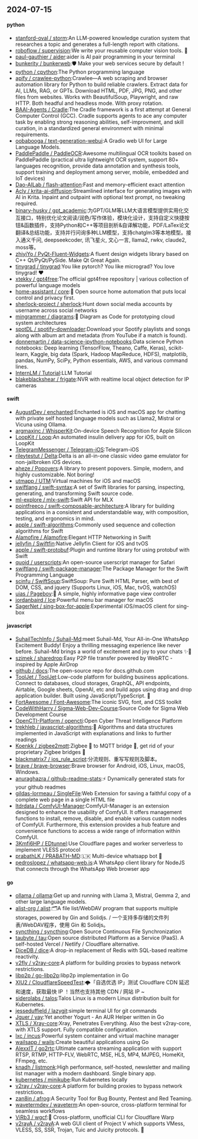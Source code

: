 ## 2024-07-15

#### python
* [stanford-oval / storm](https://github.com/stanford-oval/storm):An LLM-powered knowledge curation system that researches a topic and generates a full-length report with citations.
* [roboflow / supervision](https://github.com/roboflow/supervision):We write your reusable computer vision tools. 💜
* [paul-gauthier / aider](https://github.com/paul-gauthier/aider):aider is AI pair programming in your terminal
* [bunkerity / bunkerweb](https://github.com/bunkerity/bunkerweb):🛡️ Make your web services secure by default !
* [python / cpython](https://github.com/python/cpython):The Python programming language
* [apify / crawlee-python](https://github.com/apify/crawlee-python):Crawlee—A web scraping and browser automation library for Python to build reliable crawlers. Extract data for AI, LLMs, RAG, or GPTs. Download HTML, PDF, JPG, PNG, and other files from websites. Works with BeautifulSoup, Playwright, and raw HTTP. Both headful and headless mode. With proxy rotation.
* [BAAI-Agents / Cradle](https://github.com/BAAI-Agents/Cradle):The Cradle framework is a first attempt at General Computer Control (GCC). Cradle supports agents to ace any computer task by enabling strong reasoning abilities, self-improvment, and skill curation, in a standardized general environment with minimal requirements.
* [oobabooga / text-generation-webui](https://github.com/oobabooga/text-generation-webui):A Gradio web UI for Large Language Models.
* [PaddlePaddle / PaddleOCR](https://github.com/PaddlePaddle/PaddleOCR):Awesome multilingual OCR toolkits based on PaddlePaddle (practical ultra lightweight OCR system, support 80+ languages recognition, provide data annotation and synthesis tools, support training and deployment among server, mobile, embedded and IoT devices)
* [Dao-AILab / flash-attention](https://github.com/Dao-AILab/flash-attention):Fast and memory-efficient exact attention
* [Acly / krita-ai-diffusion](https://github.com/Acly/krita-ai-diffusion):Streamlined interface for generating images with AI in Krita. Inpaint and outpaint with optional text prompt, no tweaking required.
* [binary-husky / gpt_academic](https://github.com/binary-husky/gpt_academic):为GPT/GLM等LLM大语言模型提供实用化交互接口，特别优化论文阅读/润色/写作体验，模块化设计，支持自定义快捷按钮&函数插件，支持Python和C++等项目剖析&自译解功能，PDF/LaTex论文翻译&总结功能，支持并行问询多种LLM模型，支持chatglm3等本地模型。接入通义千问, deepseekcoder, 讯飞星火, 文心一言, llama2, rwkv, claude2, moss等。
* [zhiyiYo / PyQt-Fluent-Widgets](https://github.com/zhiyiYo/PyQt-Fluent-Widgets):A fluent design widgets library based on C++ Qt/PyQt/PySide. Make Qt Great Again.
* [tinygrad / tinygrad](https://github.com/tinygrad/tinygrad):You like pytorch? You like micrograd? You love tinygrad! ❤️
* [xtekky / gpt4free](https://github.com/xtekky/gpt4free):The official gpt4free repository | various collection of powerful language models
* [home-assistant / core](https://github.com/home-assistant/core):🏡 Open source home automation that puts local control and privacy first.
* [sherlock-project / sherlock](https://github.com/sherlock-project/sherlock):Hunt down social media accounts by username across social networks
* [mingrammer / diagrams](https://github.com/mingrammer/diagrams):🎨 Diagram as Code for prototyping cloud system architectures
* [spotDL / spotify-downloader](https://github.com/spotDL/spotify-downloader):Download your Spotify playlists and songs along with album art and metadata (from YouTube if a match is found).
* [donnemartin / data-science-ipython-notebooks](https://github.com/donnemartin/data-science-ipython-notebooks):Data science Python notebooks: Deep learning (TensorFlow, Theano, Caffe, Keras), scikit-learn, Kaggle, big data (Spark, Hadoop MapReduce, HDFS), matplotlib, pandas, NumPy, SciPy, Python essentials, AWS, and various command lines.
* [InternLM / Tutorial](https://github.com/InternLM/Tutorial):LLM Tutorial
* [blakeblackshear / frigate](https://github.com/blakeblackshear/frigate):NVR with realtime local object detection for IP cameras

#### swift
* [AugustDev / enchanted](https://github.com/AugustDev/enchanted):Enchanted is iOS and macOS app for chatting with private self hosted language models such as Llama2, Mistral or Vicuna using Ollama.
* [argmaxinc / WhisperKit](https://github.com/argmaxinc/WhisperKit):On-device Speech Recognition for Apple Silicon
* [LoopKit / Loop](https://github.com/LoopKit/Loop):An automated insulin delivery app for iOS, built on LoopKit
* [TelegramMessenger / Telegram-iOS](https://github.com/TelegramMessenger/Telegram-iOS):Telegram-iOS
* [rileytestut / Delta](https://github.com/rileytestut/Delta):Delta is an all-in-one classic video game emulator for non-jailbroken iOS devices.
* [aheze / Popovers](https://github.com/aheze/Popovers):A library to present popovers. Simple, modern, and highly customizable. Not boring!
* [utmapp / UTM](https://github.com/utmapp/UTM):Virtual machines for iOS and macOS
* [swiftlang / swift-syntax](https://github.com/swiftlang/swift-syntax):A set of Swift libraries for parsing, inspecting, generating, and transforming Swift source code.
* [ml-explore / mlx-swift](https://github.com/ml-explore/mlx-swift):Swift API for MLX
* [pointfreeco / swift-composable-architecture](https://github.com/pointfreeco/swift-composable-architecture):A library for building applications in a consistent and understandable way, with composition, testing, and ergonomics in mind.
* [apple / swift-algorithms](https://github.com/apple/swift-algorithms):Commonly used sequence and collection algorithms for Swift
* [Alamofire / Alamofire](https://github.com/Alamofire/Alamofire):Elegant HTTP Networking in Swift
* [jellyfin / Swiftfin](https://github.com/jellyfin/Swiftfin):Native Jellyfin Client for iOS and tvOS
* [apple / swift-protobuf](https://github.com/apple/swift-protobuf):Plugin and runtime library for using protobuf with Swift
* [quoid / userscripts](https://github.com/quoid/userscripts):An open-source userscript manager for Safari
* [swiftlang / swift-package-manager](https://github.com/swiftlang/swift-package-manager):The Package Manager for the Swift Programming Language
* [scinfu / SwiftSoup](https://github.com/scinfu/SwiftSoup):SwiftSoup: Pure Swift HTML Parser, with best of DOM, CSS, and jquery (Supports Linux, iOS, Mac, tvOS, watchOS)
* [uias / Pageboy](https://github.com/uias/Pageboy):📖 A simple, highly informative page view controller
* [jordanbaird / Ice](https://github.com/jordanbaird/Ice):Powerful menu bar manager for macOS
* [SagerNet / sing-box-for-apple](https://github.com/SagerNet/sing-box-for-apple):Experimental iOS/macOS client for sing-box

#### javascript
* [SuhailTechInfo / Suhail-Md](https://github.com/SuhailTechInfo/Suhail-Md):meet Suhail-Md, Your All-in-One WhatsApp Excitement Buddy! Enjoy a thrilling messaging experience like never before. Suhail-Md brings a world of excitement and joy to your chats ✨🤖
* [szimek / sharedrop](https://github.com/szimek/sharedrop):Easy P2P file transfer powered by WebRTC - inspired by Apple AirDrop
* [github / docs](https://github.com/github/docs):The open-source repo for docs.github.com
* [ToolJet / ToolJet](https://github.com/ToolJet/ToolJet):Low-code platform for building business applications. Connect to databases, cloud storages, GraphQL, API endpoints, Airtable, Google sheets, OpenAI, etc and build apps using drag and drop application builder. Built using JavaScript/TypeScript. 🚀
* [FortAwesome / Font-Awesome](https://github.com/FortAwesome/Font-Awesome):The iconic SVG, font, and CSS toolkit
* [CodeWithHarry / Sigma-Web-Dev-Course](https://github.com/CodeWithHarry/Sigma-Web-Dev-Course):Source Code for Sigma Web Development Course
* [OpenCTI-Platform / opencti](https://github.com/OpenCTI-Platform/opencti):Open Cyber Threat Intelligence Platform
* [trekhleb / javascript-algorithms](https://github.com/trekhleb/javascript-algorithms):📝 Algorithms and data structures implemented in JavaScript with explanations and links to further readings
* [Koenkk / zigbee2mqtt](https://github.com/Koenkk/zigbee2mqtt):Zigbee 🐝 to MQTT bridge 🌉, get rid of your proprietary Zigbee bridges 🔨
* [blackmatrix7 / ios_rule_script](https://github.com/blackmatrix7/ios_rule_script):分流规则、重写写规则及脚本。
* [brave / brave-browser](https://github.com/brave/brave-browser):Brave browser for Android, iOS, Linux, macOS, Windows.
* [anuraghazra / github-readme-stats](https://github.com/anuraghazra/github-readme-stats):⚡ Dynamically generated stats for your github readmes
* [gildas-lormeau / SingleFile](https://github.com/gildas-lormeau/SingleFile):Web Extension for saving a faithful copy of a complete web page in a single HTML file
* [ltdrdata / ComfyUI-Manager](https://github.com/ltdrdata/ComfyUI-Manager):ComfyUI-Manager is an extension designed to enhance the usability of ComfyUI. It offers management functions to install, remove, disable, and enable various custom nodes of ComfyUI. Furthermore, this extension provides a hub feature and convenience functions to access a wide range of information within ComfyUI.
* [3Kmfi6HP / EDtunnel](https://github.com/3Kmfi6HP/EDtunnel):Use Cloudflare pages and worker serverless to implement VLESS protocol
* [prabathLK / PRABATH-MD](https://github.com/prabathLK/PRABATH-MD):🇱🇰 Multi-device whatsapp bot 🎉
* [pedroslopez / whatsapp-web.js](https://github.com/pedroslopez/whatsapp-web.js):A WhatsApp client library for NodeJS that connects through the WhatsApp Web browser app

#### go
* [ollama / ollama](https://github.com/ollama/ollama):Get up and running with Llama 3, Mistral, Gemma 2, and other large language models.
* [alist-org / alist](https://github.com/alist-org/alist):🗂️A file list/WebDAV program that supports multiple storages, powered by Gin and Solidjs. / 一个支持多存储的文件列表/WebDAV程序，使用 Gin 和 Solidjs。
* [syncthing / syncthing](https://github.com/syncthing/syncthing):Open Source Continuous File Synchronization
* [taubyte / tau](https://github.com/taubyte/tau):Open source distributed Platform as a Service (PaaS). A self-hosted Vercel / Netlify / Cloudflare alternative.
* [DiceDB / dice](https://github.com/DiceDB/dice):A drop-in replacement of Redis with SQL-based realtime reactivity.
* [v2fly / v2ray-core](https://github.com/v2fly/v2ray-core):A platform for building proxies to bypass network restrictions.
* [libp2p / go-libp2p](https://github.com/libp2p/go-libp2p):libp2p implementation in Go
* [XIU2 / CloudflareSpeedTest](https://github.com/XIU2/CloudflareSpeedTest):🌩「自选优选 IP」测试 Cloudflare CDN 延迟和速度，获取最快 IP ！当然也支持其他 CDN / 网站 IP ~
* [siderolabs / talos](https://github.com/siderolabs/talos):Talos Linux is a modern Linux distribution built for Kubernetes.
* [jesseduffield / lazygit](https://github.com/jesseduffield/lazygit):simple terminal UI for git commands
* [Jguer / yay](https://github.com/Jguer/yay):Yet another Yogurt - An AUR Helper written in Go
* [XTLS / Xray-core](https://github.com/XTLS/Xray-core):Xray, Penetrates Everything. Also the best v2ray-core, with XTLS support. Fully compatible configuration.
* [lxc / incus](https://github.com/lxc/incus):Powerful system container and virtual machine manager
* [wailsapp / wails](https://github.com/wailsapp/wails):Create beautiful applications using Go
* [AlexxIT / go2rtc](https://github.com/AlexxIT/go2rtc):Ultimate camera streaming application with support RTSP, RTMP, HTTP-FLV, WebRTC, MSE, HLS, MP4, MJPEG, HomeKit, FFmpeg, etc.
* [knadh / listmonk](https://github.com/knadh/listmonk):High performance, self-hosted, newsletter and mailing list manager with a modern dashboard. Single binary app.
* [kubernetes / minikube](https://github.com/kubernetes/minikube):Run Kubernetes locally
* [v2ray / v2ray-core](https://github.com/v2ray/v2ray-core):A platform for building proxies to bypass network restrictions.
* [zan8in / afrog](https://github.com/zan8in/afrog):A Security Tool for Bug Bounty, Pentest and Red Teaming.
* [wavetermdev / waveterm](https://github.com/wavetermdev/waveterm):An open-source, cross-platform terminal for seamless workflows
* [ViRb3 / wgcf](https://github.com/ViRb3/wgcf):🚤 Cross-platform, unofficial CLI for Cloudflare Warp
* [v2rayA / v2rayA](https://github.com/v2rayA/v2rayA):A web GUI client of Project V which supports VMess, VLESS, SS, SSR, Trojan, Tuic and Juicity protocols. 🚀
